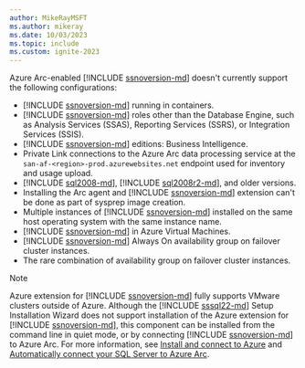```yaml
---
author: MikeRayMSFT
ms.author: mikeray
ms.date: 10/03/2023
ms.topic: include
ms.custom: ignite-2023
---
```


Azure Arc-enabled [!INCLUDE [ssnoversion-md](../../../includes/ssnoversion-md.md)] doesn't currently support the following configurations:

- [!INCLUDE [ssnoversion-md](../../../includes/ssnoversion-md.md)] running in containers.
- [!INCLUDE [ssnoversion-md](../../../includes/ssnoversion-md.md)] roles other than the Database Engine, such as Analysis Services (SSAS), Reporting Services (SSRS), or Integration Services (SSIS).
- [!INCLUDE [ssnoversion-md](../../../includes/ssnoversion-md.md)] editions: Business Intelligence.
- Private Link connections to the Azure Arc data processing service at the `san-af-<region>-prod.azurewebsites.net` endpoint used for inventory and usage upload.
- [!INCLUDE [sql2008-md](../../../includes/sql2008-md.md)], [!INCLUDE [sql2008r2-md](../../../includes/sql2008r2-md.md)], and older versions.
- Installing the Arc agent and [!INCLUDE [ssnoversion-md](../../../includes/ssnoversion-md.md)] extension can't be done as part of sysprep image creation.
- Multiple instances of [!INCLUDE [ssnoversion-md](../../../includes/ssnoversion-md.md)] installed on the same host operating system with the same instance name.
- [!INCLUDE [ssnoversion-md](../../../includes/ssnoversion-md.md)] in Azure Virtual Machines.
- [!INCLUDE [ssnoversion-md](../../../includes/ssnoversion-md.md)] Always On availability group on failover cluster instances.
- The rare combination of availability group on failover cluster instances.

> [!NOTE]  
> Azure extension for [!INCLUDE [ssnoversion-md](../../../includes/ssnoversion-md.md)] fully supports VMware clusters outside of Azure. Although the [!INCLUDE [sssql22-md](../../../includes/sssql22-md.md)] Setup Installation Wizard does not support installation of the Azure extension for [!INCLUDE [ssnoversion-md](../../../includes/ssnoversion-md.md)], this component can be installed from the command line in quiet mode, or by connecting [!INCLUDE [ssnoversion-md](../../../includes/ssnoversion-md.md)] to Azure Arc. For more information, see [Install and connect to Azure](../../../database-engine/install-windows/install-sql-server-from-the-command-prompt.md#install-and-connect-to-azure) and [Automatically connect your SQL Server to Azure Arc](../automatically-connect.md).
